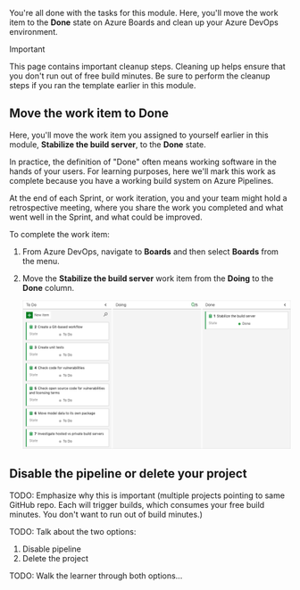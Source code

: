You're all done with the tasks for this module. Here, you'll move the work item to the **Done** state on Azure Boards and clean up your Azure DevOps environment.

> [!IMPORTANT]
> This page contains important cleanup steps. Cleaning up helps ensure that you don't run out of free build minutes. Be sure to perform the cleanup steps if you ran the template earlier in this module.

## Move the work item to Done

Here, you'll move the work item you assigned to yourself earlier in this module, **Stabilize the build server**, to the **Done** state.

In practice, the definition of "Done" often means working software in the hands of your users. For learning purposes, here we'll mark this work as complete because you have a working build system on Azure Pipelines.

At the end of each Sprint, or work iteration, you and your team might hold a retrospective meeting, where you share the work you completed and what went well in the Sprint, and what could be improved.

To complete the work item:

1. From Azure DevOps, navigate to **Boards** and then select **Boards** from the menu.
1. Move the **Stabilize the build server** work item from the **Doing** to the **Done** column.

    ![](..//media/9-azure-boards-wi1-done.png)

## Disable the pipeline or delete your project

TODO: Emphasize why this is important (multiple projects pointing to same GitHub repo. Each will trigger builds, which consumes your free build minutes. You don't want to run out of build minutes.)

TODO: Talk about the two options:

1. Disable pipeline
1. Delete the project

TODO: Walk the learner through both options...